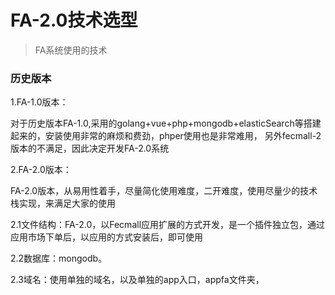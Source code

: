 FA-2.0技术选型
===========


> FA系统使用的技术

### 历史版本

1.FA-1.0版本：

对于历史版本FA-1.0,采用的golang+vue+php+mongodb+elasticSearch等搭建起来的，安装使用非常的麻烦和费劲，phper使用也是非常难用，
另外fecmall-2版本的不满足，因此决定开发FA-2.0系统


2.FA-2.0版本：

FA-2.0版本，从易用性着手，尽量简化使用难度，二开难度，使用尽量少的技术栈实现，来满足大家的使用

2.1文件结构：FA-2.0，以Fecmall应用扩展的方式开发，是一个插件独立包，通过应用市场下单后，以应用的方式安装后，即可使用

2.2数据库：mongodb。

2.3域名：使用单独的域名，以及单独的app入口，appfa文件夹，

